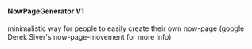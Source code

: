 #### NowPageGenerator V1
minimalistic way for people to easily create their own now-page (google Derek Siver's now-page-movement for more info)